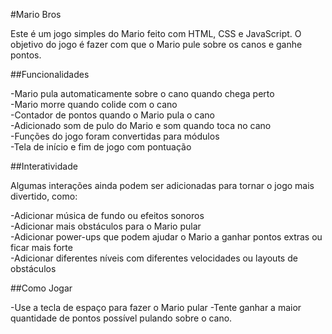#Mario Bros

Este é um jogo simples do Mario feito com HTML, CSS e JavaScript. O objetivo do jogo é fazer com que o Mario pule sobre os canos e ganhe pontos.

##Funcionalidades

-Mario pula automaticamente sobre o cano quando chega perto <br>
-Mario morre quando colide com o cano <br>
-Contador de pontos quando o Mario pula o cano <br>
-Adicionado som de pulo do Mario e som quando toca no cano <br>
-Funções do jogo foram convertidas para módulos <br>
-Tela de início e fim de jogo com pontuação  <br>

##Interatividade

Algumas interações ainda podem ser adicionadas para tornar o jogo mais divertido, como:

-Adicionar música de fundo ou efeitos sonoros <br>
-Adicionar mais obstáculos para o Mario pular <br>
-Adicionar power-ups que podem ajudar o Mario a ganhar pontos extras ou ficar mais forte <br>
-Adicionar diferentes níveis com diferentes velocidades ou layouts de obstáculos <br>

##Como Jogar

-Use a tecla de espaço para fazer o Mario pular
-Tente ganhar a maior quantidade de pontos possível pulando sobre o cano.
